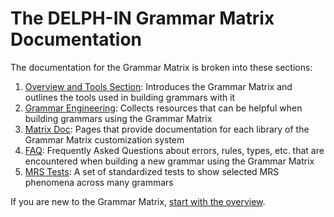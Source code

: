 # The DELPH-IN Grammar Matrix Documentation
The documentation for the Grammar Matrix is broken into these sections:

1. [Overview and Tools Section](https://blog.inductorsoftware.com/docsproto/matrix/MatrixTop): Introduces the Grammar Matrix and outlines the tools used in building grammars with it
2. [Grammar Engineering](https://blog.inductorsoftware.com/docsproto/matrix/MatrixDevConventions): Collects resources that can be helpful when building grammars using the Grammar Matrix
3. [Matrix Doc](https://blog.inductorsoftware.com/docsproto/matrix/MatrixDocTop): Pages that provide documentation for each library of the Grammar Matrix customization system
4. [FAQ](https://blog.inductorsoftware.com/docsproto/matrix/GrammarEngineeringFAQ): Frequently Asked Questions about errors, rules, types, etc. that are encountered when building a new grammar using the Grammar Matrix
5. [MRS Tests](https://blog.inductorsoftware.com/docsproto/matrix/MatrixMrsTestSuite): A set of standardized tests to show selected MRS phenomena across many grammars 

If you are new to the Grammar Matrix, [start with the overview](https://blog.inductorsoftware.com/docsproto/matrix/MatrixTop).
